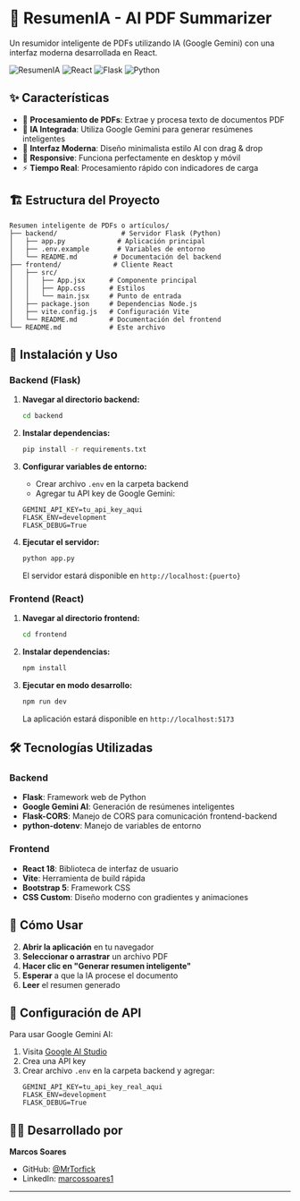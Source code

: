 # 🧠 ResumenIA - AI PDF Summarizer

Un resumidor inteligente de PDFs utilizando IA (Google Gemini) con una interfaz moderna desarrollada en React.

![ResumenIA](https://img.shields.io/badge/AI-Powered-blue) ![React](https://img.shields.io/badge/React-18-blue) ![Flask](https://img.shields.io/badge/Flask-3.0-green) ![Python](https://img.shields.io/badge/Python-3.9+-yellow)

## ✨ Características

- 📄 **Procesamiento de PDFs**: Extrae y procesa texto de documentos PDF
- 🤖 **IA Integrada**: Utiliza Google Gemini para generar resúmenes inteligentes
- 🎨 **Interfaz Moderna**: Diseño minimalista estilo AI con drag & drop
- 📱 **Responsive**: Funciona perfectamente en desktop y móvil
- ⚡ **Tiempo Real**: Procesamiento rápido con indicadores de carga

## 🏗️ Estructura del Proyecto

```
Resumen inteligente de PDFs o artículos/
├── backend/                # Servidor Flask (Python)
│   ├── app.py             # Aplicación principal
│   ├── .env.example       # Variables de entorno
│   └── README.md         # Documentación del backend
├── frontend/             # Cliente React
│   ├── src/
│   │   ├── App.jsx      # Componente principal
│   │   ├── App.css      # Estilos
│   │   └── main.jsx     # Punto de entrada
│   ├── package.json     # Dependencias Node.js
│   ├── vite.config.js   # Configuración Vite
│   └── README.md        # Documentación del frontend
└── README.md            # Este archivo
```

## 🚀 Instalación y Uso

### Backend (Flask)

1. **Navegar al directorio backend:**
   ```bash
   cd backend
   ```

2. **Instalar dependencias:**
   ```bash
   pip install -r requirements.txt
   ```

3. **Configurar variables de entorno:**
   - Crear archivo `.env` en la carpeta backend
   - Agregar tu API key de Google Gemini:
   ```env
   GEMINI_API_KEY=tu_api_key_aqui
   FLASK_ENV=development
   FLASK_DEBUG=True
   ```

4. **Ejecutar el servidor:**
   ```bash
   python app.py
   ```
   El servidor estará disponible en `http://localhost:{puerto}`

### Frontend (React)

1. **Navegar al directorio frontend:**
   ```bash
   cd frontend
   ```

2. **Instalar dependencias:**
   ```bash
   npm install
   ```

3. **Ejecutar en modo desarrollo:**
   ```bash
   npm run dev
   ```
   La aplicación estará disponible en `http://localhost:5173`

## 🛠️ Tecnologías Utilizadas

### Backend
- **Flask**: Framework web de Python
- **Google Gemini AI**: Generación de resúmenes inteligentes  
- **Flask-CORS**: Manejo de CORS para comunicación frontend-backend
- **python-dotenv**: Manejo de variables de entorno

### Frontend
- **React 18**: Biblioteca de interfaz de usuario
- **Vite**: Herramienta de build rápida
- **Bootstrap 5**: Framework CSS
- **CSS Custom**: Diseño moderno con gradientes y animaciones

## 🎯 Cómo Usar

2. **Abrir la aplicación** en tu navegador
3. **Seleccionar o arrastrar** un archivo PDF
4. **Hacer clic en "Generar resumen inteligente"**
5. **Esperar** a que la IA procese el documento
6. **Leer** el resumen generado

## 🔑 Configuración de API

Para usar Google Gemini AI:

1. Visita [Google AI Studio](https://makersuite.google.com/app/apikey)
2. Crea una API key
3. Crear archivo `.env` en la carpeta backend y agregar:
   ```env
   GEMINI_API_KEY=tu_api_key_real_aqui
   FLASK_ENV=development
   FLASK_DEBUG=True
   ```


## 👨‍💻 Desarrollado por

**Marcos Soares**
- GitHub: [@MrTorfick](https://github.com/MrTorfick)
- LinkedIn: [marcossoares1](https://www.linkedin.com/in/marcossoares1/)

---